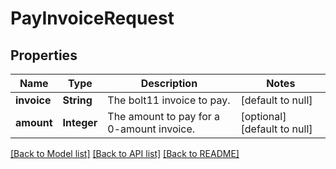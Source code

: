 # PayInvoiceRequest
## Properties

| Name | Type | Description | Notes |
|------------ | ------------- | ------------- | -------------|
| **invoice** | **String** | The bolt11 invoice to pay. | [default to null] |
| **amount** | **Integer** | The amount to pay for a 0-amount invoice. | [optional] [default to null] |

[[Back to Model list]](../README.md#documentation-for-models) [[Back to API list]](../README.md#documentation-for-api-endpoints) [[Back to README]](../README.md)

